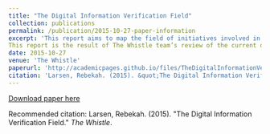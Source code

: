 ```yaml
---
title: "The Digital Information Verification Field"
collection: publications
permalink: /publication/2015-10-27-paper-information
excerpt: 'This report aims to map the field of initiatives involved in the verification of digital information. The impetus for this research was the ongoing development of The Whistle, a web application that aims to connect civilian witnesses who are digitally reporting human rights violations with human rights organisations that can help them pursue accountability. Based on the premise that verification can be a bottleneck for these organisations' use of civilian witness information as evidence, The Whistle aims to speed verification practices with an eye to increasing the variety and volume of civilian witness voices in human rights reporting.
This report is the result of The Whistle team’s review of the current digital information verification field. We examined the actors, their aims, and their processes in order to identify best practices, find potential partners in the field, and determine if there were any gaps The Whistle could fill.'
date: 2015-10-27
venue: 'The Whistle'
paperurl: 'http://academicpages.github.io/files/TheDigitalInformationVerificationField.pdf'
citation: 'Larsen, Rebekah. (2015). &quot;The Digital Information Verification Field&quot; <i>The Whistle</i>.'
---
```



[Download paper here](http://academicpages.github.io/files/TheDigitalInformationVerificationField.pdf)

Recommended citation: Larsen, Rebekah. (2015). "The Digital Information Verification Field." <i>The Whistle</i>.